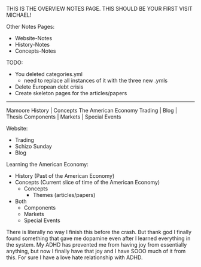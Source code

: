 THIS IS THE OVERVIEW NOTES PAGE. THIS SHOULD BE YOUR FIRST VISIT MICHAEL!

Other Notes Pages:
- Website-Notes
- History-Notes
- Concepts-Notes

TODO:
- You deleted categories.yml
  - need to replace all instances of it with the three new .ymls
- Delete European debt crisis
- Create skeleton pages for the articles/papers

-----------------------------------------------------------------

Mamoore                                                             History | Concepts The American Economy
Trading | Blog | Thesis                                               Components | Markets | Special Events


Website: 
- Trading
- Schizo Sunday
- Blog

Learning the American Economy: 
- History (Past of the American Economy)
- Concepts (Current slice of time of the American Economy)
  - Concepts
    - Themes (articles/papers)
- Both
  - Components
  - Markets
  - Special Events

There is literally no way I finish this before the crash. But thank god I finally found something that gave me dopamine even after I learned everything in the system. My ADHD has prevented me from having joy from essentially anything, but now I finally have that joy and I have SOOO much of it from this. For sure I have a love hate relationship with ADHD.